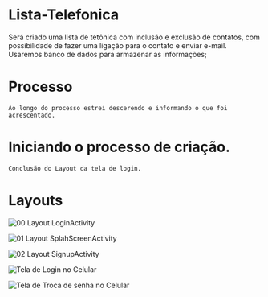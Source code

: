 # Lista-Telefonica
Será criado uma lista de tetônica com inclusão e exclusão de contatos, com possibilidade de fazer uma ligação para o contato e enviar e-mail. Usaremos banco de dados para armazenar as informações;

# Processo
    Ao longo do processo estrei descerendo e informando o que foi acrescentado.

# Iniciando o processo de criação.

    Conclusão do Layout da tela de login.

# Layouts

![00 Layout LoginActivity](https://github.com/paulomarinato/Lista-Telefonica/assets/110001137/550d60a2-8e75-4643-ac4a-e4e3191ce31b)

![01 Layout SplahScreenActivity](https://github.com/paulomarinato/Lista-Telefonica/assets/110001137/48cc6969-d53b-4cba-b2ae-ab5b0dc8f135)

![02 Layout SignupActivity](https://github.com/paulomarinato/Lista-Telefonica/assets/110001137/5d772212-6d22-46bb-ad90-58685c375c79)

![Tela de Login no Celular](https://github.com/paulomarinato/Lista-Telefonica/assets/110001137/b421402c-32ac-4c79-a924-05fbd9539c7b)

![Tela de Troca de senha no Celular](https://github.com/paulomarinato/Lista-Telefonica/assets/110001137/3a2296f2-2eb4-4d3e-8f78-dd30f6fc2695)


